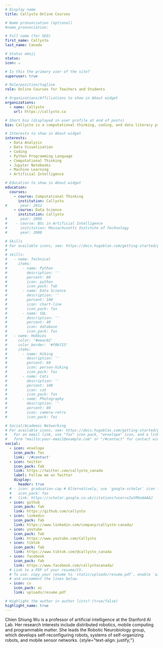 ```yaml
---
# Display name
title: Callysto Online Courses

# Name pronunciation (optional)
#name_pronunciation: 

# Full name (for SEO)
first_name: Callysto
last_name: Canada

# Status emoji
status:
icon: ☕️

# Is this the primary user of the site?
superuser: true

# Role/position/tagline
role: Online Courses for Teachers and Students

# Organizations/Affiliations to show in About widget
organizations:
  - name: Callysto
    url: https://callysto.ca

# Short bio (displayed in user profile at end of posts)
bio: Callysto is a computational thinking, coding, and data literacy program for Grades 5-12 teachers and students. On this site you can access online courses built by Callysto to teach Computational Thinking and Data Science in the classroom. These materials are made publicly available under a Creative Commons License that allows users to Share and Adapt the content. 

# Interests to show in About widget
interests:
  - Data Analysis
  - Data Visualization
  - Coding
  - Python Programming Language
  - Computational Thinking
  - Jupyter Notebooks
  - Machine Learning
  - Artificial Intelligence

# Education to show in About widget
education:
  courses:
    - course: Computational Thinking
      institution: Callysto
#      year: 2012
    - course: Data Science
      institution: Callysto
#      year: 2009
#    - course: BSc in Artificial Intelligence
#      institution: Massachusetts Institute of Technology
#      year: 2008

# Skills
# For available icons, see: https://docs.hugoblox.com/getting-started/page-builder/#icons
#
# skills:
#   - name: Technical
#     items:
#       - name: Python
#         description: ''
#         percent: 80
#         icon: python
#         icon_pack: fab
#       - name: Data Science
#         description: ''
#         percent: 100
#         icon: chart-line
#         icon_pack: fas
#       - name: SQL
#         description: ''
#         percent: 40
#         icon: database
#         icon_pack: fas
#   - name: Hobbies
#     color: '#eeac02'
#     color_border: '#f0bf23'
#     items:
#       - name: Hiking
#         description: ''
#         percent: 60
#         icon: person-hiking
#         icon_pack: fas
#       - name: Cats
#         description: ''
#         percent: 100
#         icon: cat
#         icon_pack: fas
#       - name: Photography
#         description: ''
#         percent: 80
#         icon: camera-retro
#         icon_pack: fas

# Social/Academic Networking
# For available icons, see: https://docs.hugoblox.com/getting-started/page-builder/#icons
#   For an email link, use "fas" icon pack, "envelope" icon, and a link in the
#   form "mailto:your-email@example.com" or "/#contact" for contact widget.
social:
  - icon: envelope
    icon_pack: fas
    link: '/#contact'
  - icon: twitter
    icon_pack: fab
    link: https://twitter.com/callysto_canada
    label: Follow me on Twitter
    display:
      header: true
  # - icon: graduation-cap # Alternatively, use `google-scholar` icon from `ai` icon pack
  #   icon_pack: fas
  #   link: https://scholar.google.co.uk/citations?user=sIwtMXoAAAAJ
  - icon: github
    icon_pack: fab
    link: https://github.com/callysto
  - icon: linkedin
    icon_pack: fab
    link: https://www.linkedin.com/company/callysto-canada/
  - icon: youtube
    icon_pack: fab
    link: https://www.youtube.com/Callysto
  - icon: tiktok
    icon_pack: fab
    link: https://www.tiktok.com/@callysto_canada
  - icon: facebook
    icon_pack: fab
    link: https://www.facebook.com/callystocanada/  
  # Link to a PDF of your resume/CV.
  # To use: copy your resume to `static/uploads/resume.pdf`, enable `ai` icons in `params.yaml`,
  # and uncomment the lines below.
  - icon: cv
    icon_pack: ai
    link: uploads/resume.pdf

# Highlight the author in author lists? (true/false)
highlight_name: true
---
```


Chien Shiung Wu is a professor of artificial intelligence at the Stanford AI Lab. Her research interests include distributed robotics, mobile computing and programmable matter. She leads the Robotic Neurobiology group, which develops self-reconfiguring robots, systems of self-organizing robots, and mobile sensor networks.
{style="text-align: justify;"}
